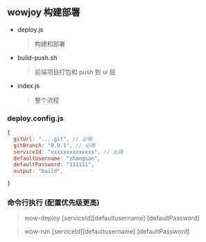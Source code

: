 ## wowjoy 构建部署

- deploy.js
  > 构建和部署
- build-push.sh
  > 前端项目打包和 push 到 ui 层
- index.js
  > 整个流程

### deploy.config.js

```js
{
  gitUrl: "....git", // 必填
  gitBranch: "0.0.1", // 必填
  serviceId: "xxxxxxxxxxxxxx", // 必填
  defaultUsername: "zhangsan",
  defaultPassword: "111111",
  output: "build",

}
```

### 命令行执行 (配置优先级更高)

> wow-deploy [serviceId][defaultusername] [defaultPassword]

> wow-run [serviceId][defaultusername] [defaultPassword]
